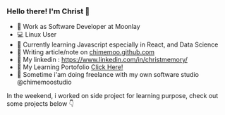 ### Hello there! I'm Christ 👋

- 🔭 Work as Software Developer at Moonlay
- 💻 Linux User
- 🌱 Currently learning Javascript especially in React, and Data Science
- 📝 Writing article/note on [chimemoo.github.com](http://chimemoo.github.io)
- 👤 My linkedin : https://www.linkedin.com/in/christmemory/
- 🎲 My Learning Portofolio [Click Here!](https://github.com/chimemoo/chimemoo/blob/master/PORTOFOLIO.md) 
- 🏢 Sometime i'am doing freelance with my own software studio @chimemoostudio

In the weekend, i worked on side project for learning purpose, check out some projects below 👇
